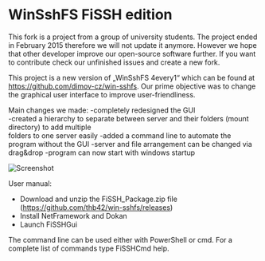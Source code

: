WinSshFS FiSSH edition
========================

This fork is a project from a group of university students. The project ended in February 2015 therefore we will not update it anymore. However we hope that other developer improve our open-source software further. If you want to contribute check our unfinished issues and create a new fork.


This project is a new version of „WinSshFS 4every1“ which can be found at https://github.com/dimov-cz/win-sshfs.
Our prime objective was to change the graphical user interface to improve user-friendliness.

Main changes we made:
-completely redesigned the GUI  
-created a hierarchy to separate between server and their folders (mount directory) to add multiple   
  folders to one server easily
-added a command line to automate the program without the GUI
-server and file arrangement can be changed via drag&drop
-program can now start with windows startup

![Screenshot](https://raw.githubusercontent.com/thb42/win-sshfs/GuiDesign/FiSSH_Example_Screenshot.jpg)



User manual:
- Download and unzip the FiSSH_Package.zip file (https://github.com/thb42/win-sshfs/releases)
- Install NetFramework and Dokan 
- Launch FiSSHGui


The command line can be used either with PowerShell or cmd. For a complete list of commands type FiSSHCmd help.
    
